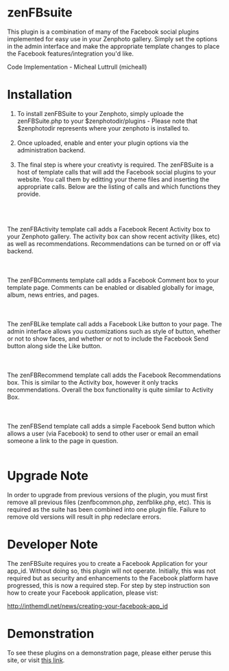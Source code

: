 zenFBsuite
==========
This plugin is a combination of many of the Facebook social plugins implemented for easy use
in your Zenphoto gallery. Simply set the options in the admin interface and make the appropriate
template changes to place the Facebook features/integration you'd like.

Code Implementation - Micheal Luttrull (micheall)

Installation
============
<ol><li>To install zenFBSuite to your Zenphoto, simply uploade the zenFBSuite.php to your $zenphotodir/plugins - Please note that $zenphotodir represents where your zenphoto is installed to.<br /></li>
<br />
<li>Once uploaded, enable and enter your plugin options via the administration backend.<br /></li>
<br />
<li>The final step is where your creativty is required. The zenFBSuite is a host of template calls that will add the Facebook social plugins to your website. You call them by editting your theme files and inserting the appropriate calls. Below are the listing of calls and which functions they provide.<br /></li></ol>
<br />
<em><?php if (function_exists('zenFBActivity')) { zenFBActivity(); } ?></em><br />
<br />
The zenFBActivity template call adds a Facebook Recent Activity box to your Zenphoto gallery. The activity box can show recent activity (likes, etc) as well as recommendations. Recommendations can be turned on or off via backend.<br />
<br />
<em><?php if (function_exists('zenFBComments')) { zenFBComments(); } ?></em><br />
<br />
The zenFBComments template call adds a Facebook Comment box to your template page. Comments can be enabled or disabled globally for image, album, news entries, and pages.<br />
<br />
<em><?php if (function_exists('zenFBLike')) { zenFBLike(); } ?></em><br />
<br />
The zenFBLike template call adds a Facebook Like button to your page. The admin interface allows you customizations such as style of button, whether or not to show faces, and whether or not to include the Facebook Send button along side the Like button.<br />
<br />
<em><?php if (function_exists('zenFBRecommend')) { zenFBRecommend(); } ?></em><br />
<br />
The zenFBRecommend template call adds the Facebook Recommendations box. This is similar to the Activity box, however it only tracks recommendations. Overall the box functionality is quite similar to Activity Box.<br />
<br />
<em><?php if (function_exists('zenFBSend')) { zenFBSend(); } ?></em><br />
<br />
The zenFBSend template call adds a simple Facebook Send button which allows a user (via Facebook) to send to other user or email an email someone a link to the page in question.<br />
<br />

Upgrade Note
============
In order to upgrade from previous versions of the plugin, you must first remove all previous files (zenfbcommon.php, zenfblike.php, etc). This is required as the suite has been combined into one plugin file. Failure to remove old versions will result in php redeclare errors.

Developer Note
==============
The zenFBSuite requires you to create a Facebook Application for your app_id. Without doing so, this
plugin will not operate. Initially, this was not required but as security and enhancements to the
Facebook platform have progressed, this is now a required step. For step by step instruction son how
to create your Facebook application, please vist:

http://inthemdl.net/news/creating-your-facebook-app_id

Demonstration
=============
To see these plugins on a demonstration page, please either peruse this site, or visit <a href="http://inthemdl.net/pages/zenfbdemo">this link</a>.

